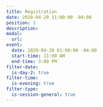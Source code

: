 ```yaml
---
title: Registration
date: 2020-04-20 11:00:00 -04:00
position: 1
description: 
modal:
  url: 
event:
  date: 2020-04-20 01:00:00 -04:00
  start-time: 11:00 AM
  end-time: 3:00 PM
filter-date:
  is-day-2: true
filter-time:
  is-evening: true
filter-type:
  is-session-general: true
---
```


